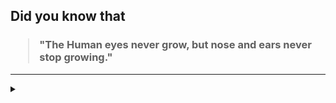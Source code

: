 ## Did you know that

<h3>
  <blockquote>
<!--START_SECTION:debris-->                                                                                                                                                                                                                                                                                                                       
"The Human eyes never grow, but nose and ears never stop growing."
<!--END_SECTION:debris-->
  </blockquote>
</h3>

-----

<details>
  <summary></summary>

<img src="https://github-readme-stats.vercel.app/api?show_icons=true&hide=issues&username=ekickx"> <img src="https://github-readme-stats.vercel.app/api/top-langs/?layout=compact&username=ekickx">

</details>
